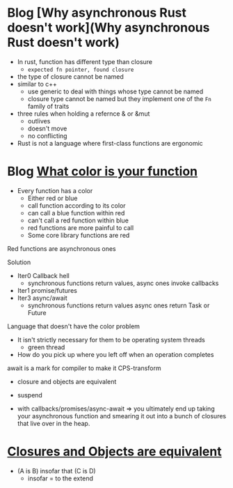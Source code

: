 # Blog [Why asynchronous Rust doesn't work](Why asynchronous Rust doesn't work)

* In rust, function has different type than closure
  * ```expected fn pointer, found closure```
* the type of closure cannot be named
* similar to c++
  * use generic to deal with things whose type cannot be named
  * closure type cannot be named but they implement one of the `Fn` family of traits
* three rules when holding a refernce & or &mut
  * outlives
  * doesn't move
  * no conflicting
* Rust is not a language where first-class functions are ergonomic

# Blog [What color is your function](https://journal.stuffwithstuff.com/2015/02/01/what-color-is-your-function/)

* Every function has a color
  * Either red or blue
  * call function according to its color
  * can call a blue function within red
  * can't call a red function within blue
  * red functions are more painful to call
  * Some core library functions are red


Red functions are asynchronous ones
  

Solution
  * Iter0 Callback hell
    * synchronous functions return values, async ones invoke callbacks
  * Iter1 promise/futures
  * Iter3 async/await
    * synchronous functions return values async ones return Task<T> or Future<T>

Language that doesn't have the color problem
* It isn't strictly necessary for them to be operating system threads
  * green thread
* How do you pick up where you left off when an operation completes

await is a mark for compiler to make it CPS-transform

* closure and objects are equivalent

* suspend

* with callbacks/promises/async-await => you ultimately end up taking your asynchronous function and smearing it out into a bunch of closures that live over in the heap.

# [Closures and Objects are equivalent](http://wiki.c2.com/?ClosuresAndObjectsAreEquivalent)

* (A is B) insofar that (C is D)
  * insofar = to the extend